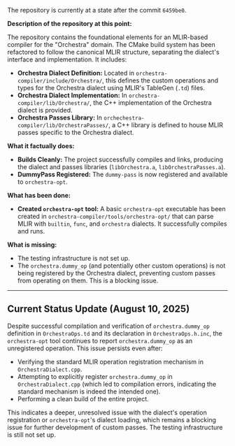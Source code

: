 The repository is currently at a state after the commit `6459be0`.

**Description of the repository at this point:**

The repository contains the foundational elements for an MLIR-based compiler for the "Orchestra" domain. The CMake build system has been refactored to follow the canonical MLIR structure, separating the dialect's interface and implementation. It includes:
*   **Orchestra Dialect Definition:** Located in `orchestra-compiler/include/Orchestra/`, this defines the custom operations and types for the Orchestra dialect using MLIR's TableGen (`.td`) files.
*   **Orchestra Dialect Implementation:** In `orchestra-compiler/lib/Orchestra/`, the C++ implementation of the Orchestra dialect is provided.
*   **Orchestra Passes Library:** In `orchechestra-compiler/lib/OrchestraPasses/`, a C++ library is defined to house MLIR passes specific to the Orchestra dialect.

**What it factually does:**

*   **Builds Cleanly:** The project successfully compiles and links, producing the dialect and passes libraries (`libOrchestra.a`, `libOrchestraPasses.a`).
*   **DummyPass Registered:** The `dummy-pass` is now registered and available to `orchestra-opt`.

**What has been done:**

*   **Created `orchestra-opt` tool:** A basic `orchestra-opt` executable has been created in `orchestra-compiler/tools/orchestra-opt/` that can parse MLIR with `builtin`, `func`, and `orchestra` dialects. It successfully compiles and runs.

**What is missing:**

*   The testing infrastructure is not set up.
*   The `orchestra.dummy_op` (and potentially other custom operations) is not being registered by the Orchestra dialect, preventing custom passes from operating on them. This is a blocking issue.

---

## Current Status Update (August 10, 2025)

Despite successful compilation and verification of `orchestra.dummy_op` definition in `OrchestraOps.td` and its declaration in `OrchestraOps.h.inc`, the `orchestra-opt` tool continues to report `orchestra.dummy_op` as an unregistered operation. This issue persists even after:

*   Verifying the standard MLIR operation registration mechanism in `OrchestraDialect.cpp`.
*   Attempting to explicitly register `orchestra.dummy_op` in `OrchestraDialect.cpp` (which led to compilation errors, indicating the standard mechanism is indeed the intended one).
*   Performing a clean build of the entire project.

This indicates a deeper, unresolved issue with the dialect's operation registration or `orchestra-opt`'s dialect loading, which remains a blocking issue for further development of custom passes. The testing infrastructure is still not set up.